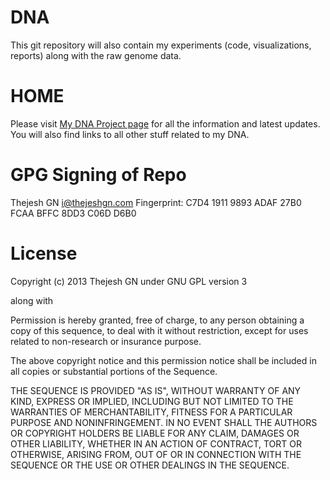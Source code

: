 DNA
===
This git repository will also contain my experiments (code, visualizations, reports) along with the raw genome data.


HOME
====
Please visit [My DNA Project page](http://thejeshgn.com/dna/) for all the information and latest updates. You will also find links to all other stuff related to my DNA.

GPG Signing of Repo
===================
Thejesh GN <i@thejeshgn.com>
Fingerprint: C7D4 1911 9893 ADAF 27B0 FCAA BFFC 8DD3 C06D D6B0


License
=======
Copyright (c) 2013 Thejesh GN  under GNU GPL version 3

along with

Permission is hereby granted, free of charge, to any person obtaining a copy
of this sequence, to deal with it without restriction, except for uses related
to non-research or insurance purpose.

The above copyright notice and this permission notice shall be included in
all copies or substantial portions of the Sequence.

THE SEQUENCE IS PROVIDED "AS IS", WITHOUT WARRANTY OF ANY KIND, EXPRESS OR
IMPLIED, INCLUDING BUT NOT LIMITED TO THE WARRANTIES OF MERCHANTABILITY,
FITNESS FOR A PARTICULAR PURPOSE AND NONINFRINGEMENT. IN NO EVENT SHALL THE
AUTHORS OR COPYRIGHT HOLDERS BE LIABLE FOR ANY CLAIM, DAMAGES OR OTHER
LIABILITY, WHETHER IN AN ACTION OF CONTRACT, TORT OR OTHERWISE, ARISING FROM,
OUT OF OR IN CONNECTION WITH THE SEQUENCE OR THE USE OR OTHER DEALINGS IN
THE SEQUENCE.


